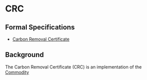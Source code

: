 # CRC

## Formal Specifications

- [Carbon Removal Certificate](https://github.com/nori-dot-eco/NIPs/blob/NIP-8-Carbon-Removal-Claim/NIP8_CarbonRemovalClaim.md)

## Background

The Carbon Removal Certificate (CRC) is an implementation of the [Commodity](https://github.com/nori-dot-eco/contracts/tree/master/contracts/commodity)
